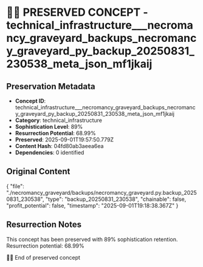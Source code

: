 # 🏴‍☠️ PRESERVED CONCEPT - technical_infrastructure___necromancy_graveyard_backups_necromancy_graveyard_py_backup_20250831_230538_meta_json_mf1jkaij

## Preservation Metadata
- **Concept ID**: technical_infrastructure___necromancy_graveyard_backups_necromancy_graveyard_py_backup_20250831_230538_meta_json_mf1jkaij
- **Category**: technical_infrastructure
- **Sophistication Level**: 89%
- **Resurrection Potential**: 68.99%
- **Preserved**: 2025-09-01T19:57:50.779Z
- **Content Hash**: 04fd80ab3aeea6ea
- **Dependencies**: 0 identified

## Original Content

{
  "file": "./necromancy_graveyard/backups/necromancy_graveyard.py.backup_20250831_230538",
  "type": "backup_20250831_230538",
  "chainable": false,
  "profit_potential": false,
  "timestamp": "2025-09-01T19:18:38.367Z"
}

## Resurrection Notes
This concept has been preserved with 89% sophistication retention.
Resurrection potential: 68.99%

🏴‍☠️ End of preserved concept